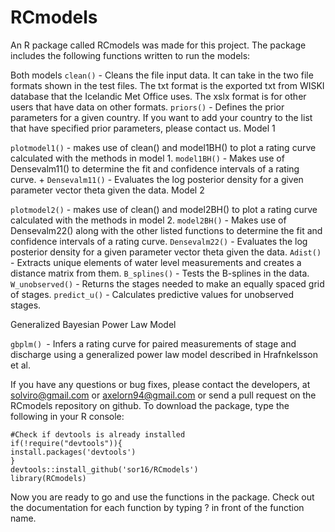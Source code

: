 # RCmodels

An R package called RCmodels was made for this project. The package includes the following functions written to run the models:

Both models
```clean()``` - Cleans the file input data. It can take in the two file formats shown in the test files. The txt format is the exported txt from WISKI database that the Icelandic Met Office uses. The xslx format is for other users that have data on other formats.
```priors()``` - Defines the prior parameters for a given country. If you want to add your country to the list that have specified prior parameters, please contact us.
Model 1

```plotmodel1()``` - makes use of clean() and model1BH() to plot a rating curve calculated with the methods in model 1.
```model1BH()``` - Makes use of Densevalm11() to determine the fit and confidence intervals of a rating curve. + ```Densevalm11()``` - Evaluates the log posterior density for a given parameter vector theta given the data.
Model 2

```plotmodel2()``` - makes use of clean() and model2BH() to plot a rating curve calculated with the methods in model 2.
```model2BH()``` - Makes use of Densevalm22() along with the other listed functions to determine the fit and confidence intervals of a rating curve.
```Densevalm22()``` - Evaluates the log posterior density for a given parameter vector theta given the data.
```Adist()``` - Extracts unique elements of water level measurements and creates a distance matrix from them.
```B_splines()``` - Tests the B-splines in the data.
```W_unobserved()``` - Returns the stages needed to make an equally spaced grid of stages.
```predict_u()``` - Calculates predictive values for unobserved stages.


Generalized Bayesian Power Law Model

```gbplm() ```- Infers a rating curve for paired measurements of stage and discharge using a generalized power law model described in Hrafnkelsson et al.


If you have any questions or bug fixes, please contact the developers, at solviro@gmail.com or axelorn94@gmail.com or send a pull request on the RCmodels repository on github. To download the package, type the following in your R console:
```
#Check if devtools is already installed
if(!require("devtools")){
install.packages('devtools')
}
devtools::install_github('sor16/RCmodels')
library(RCmodels)
```
Now you are ready to go and use the functions in the package. Check out the documentation for each function by typing ? in front of the function name.
